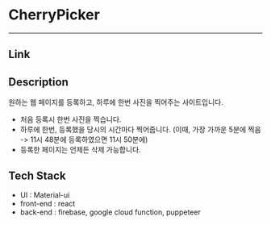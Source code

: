 # CherryPicker

---

## Link

## Description

원하는 웹 페이지를 등록하고, 하루에 한번 사진을 찍어주는 사이트입니다.

-  처음 등록시 한번 사진을 찍습니다.
-  하루에 한번, 등록했을 당시의 시간마다 찍어줍니다. (이때, 가장 가까운 5분에 찍음 -> 11시 48분에 등록하였으면 11시 50분에)
-  등록한 페이지는 언제든 삭제 가능합니다.

## Tech Stack

-  UI : Material-ui
-  front-end : react
-  back-end : firebase, google cloud function, puppeteer
